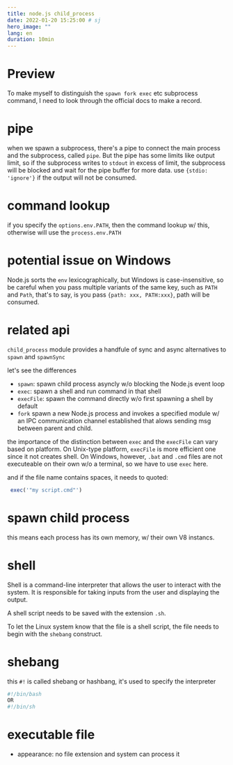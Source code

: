 ```yaml
---
title: node.js child_process
date: 2022-01-20 15:25:00 # sj
hero_image: ""
lang: en
duration: 10min
---
```


# Preview
To make myself to distinguish the `spawn fork exec` etc subprocess command, I need to look through the official docs to make a record.

# pipe
when we spawn a subprocess, there's a pipe to connect the main process and the subprocess, called `pipe`. But the pipe has some limits like output limit, so if the subprocess writes to `stdout` in excess of limit, the subprocess will be blocked and wait for the pipe buffer for more data. use `{stdio: 'ignore'}` if the output will not be consumed.

# command lookup
if you specify the `options.env.PATH`, then the command lookup w/ this, otherwise will use the `process.env.PATH`

# potential issue on Windows
Node.js sorts the `env` lexicographically, but Windows is case-insensitive, so be careful when you pass multiple variants of the same key, such as `PATH` and `Path`, that's to say, is you pass `{path: xxx, PATH:xxx}`, path will be consumed.

# related api
`child_process` module provides a handfule of sync and async alternatives to `spawn` and `spawnSync`

let's see the differences 
- `spawn`: spawn child process asyncly w/o blocking the Node.js event loop
- `exec`: spawn a shell and run command in that shell
- `execFile`: spawn the command directly w/o first spawning a shell by default
- `fork` spawn a new Node.js process and invokes a specified module w/ an IPC communication channel established that alows sending msg between parent and child.

the importance of the distinction between `exec` and the `execFile` can vary based on platform. On Unix-type platform, `execFile` is more efficient one since it not creates shell. On Windows, however, `.bat` and `.cmd` files are not executeable on their own w/o a terminal, so we have to use `exec` here.

and if the file name contains spaces, it needs to quoted:

```js
 exec('"my script.cmd"')
```

# spawn child process
this means each process has its own memory, w/ their own V8 instancs.


# shell
Shell is a command-line interpreter that allows the user to interact with the system. It is responsible for taking inputs from the user and displaying the output.

A shell script needs to be saved with the extension `.sh`.

To let the Linux system know that the file is a shell script, the file needs to begin with the `shebang` construct.

# shebang
this `#!` is called shebang or hashbang, it's used to specify the interpreter 
```sh
#!/bin/bash 
OR
#!/bin/sh
```


# executable file
- appearance: no file extension and system can process it
